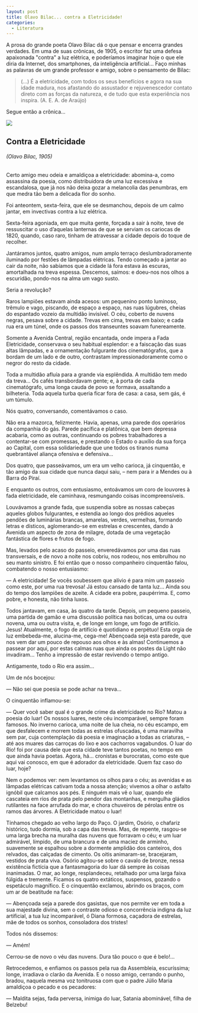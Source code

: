 ```yaml
---
layout: post
title: Olavo Bilac... contra a Eletricidade!
categories:
  - Literatura
---
```


A prosa do grande poeta Olavo Bilac dá o que pensar e encerra grandes verdades. Em uma de suas crônicas, de 1905, o escritor faz uma defesa apaixonada "contra" a luz elétrica, e poderíamos imaginar hoje o que ele diria da Internet, dos smartphones, da inteligência artificial... Faço minhas as palavras de um grande professor e amigo, sobre o pensamento de Bilac:

>  (...) É a eletricidade, com todos os seus benefícios e agora na sua idade madura, nos afastando do assustador e rejuvenescedor contato direto com as forças da natureza, e de tudo que esta experiência nos inspira. (A. E. A. de Araújo)

Segue então a crônica...

![](https://otelegrafo.com/images/bonde-eletrico.jpeg)

## Contra a Eletricidade

###### (Olavo Bilac, 1905)

Certo amigo meu odeia e amaldiçoa a eletricidade: abomina-a, como assassina da poesia, como distribuidora de uma luz excessiva e escandalosa, que já nos não deixa gozar a melancolia das penumbras, em que medra tão bem a delicada flor do sonho.

Foi anteontem, sexta-feira, que ele se desmanchou, depois de um calmo jantar, em invectivas contra a luz elétrica.

Sexta-feira agoniada, em que muita gente, forçada a sair à noite, teve de ressuscitar o uso d’aquelas lanternas de que se serviam os cariocas de 1820, quando, caso raro, tinham de atravessar a cidade depois do toque de recolher.

Jantáramos juntos, quatro amigos, num amplo terraço deslumbradoramente iluminado por festões de lâmpadas elétricas. Tendo começado a jantar ao cair da noite, não sabíamos que a cidade lá fora estava às escuras, amortalhada na treva espessa. Descemos, saímos: e doeu-nos nos olhos a escuridão, pondo-nos na alma um vago susto.

Seria a revolução?

Raros lampiões estavam ainda acesos: um pequenino ponto luminoso, trêmulo e vago, piscando, de espaço a espaço, nas ruas lúgubres, cheias do espantado vozeio da multidão invisível. O céu, coberto de nuvens negras, pesava sobre a cidade. Trevas em cima, trevas em baixo; e cada rua era um túnel, onde os passos dos transeuntes soavam funereamente.

Somente a Avenida Central, região encantada, onde impera a Fada Eletricidade, conservava o seu habitual esplendor: e a faiscação das suas altas lâmpadas, e a ornamentação fulgurante dos cinematógrafos, que a bordam de um lado e de outro, contrastam impressionadoramente como o negror do resto da cidade.

Toda a multidão afluía para a grande via esplêndida. A multidão tem medo da treva... Os cafés transbordavam gente; e, à porta de cada cinematógrafo, uma longa cauda de povo se formava, assaltando a bilheteria. Toda aquela turba queria ficar fora de casa: a casa, sem gás, é um túmulo.

Nós quatro, conversando, comentávamos o caso.

Não era a mazorca, felizmente. Havia, apenas, uma parede dos operários da companhia do gás. Parede pacífica e platônica, que bem depressa acabaria, como as outras, continuando os pobres trabalhadores a contentar-se com promessas, e prestando o Estado o auxílio da sua força ao Capital, com essa solidariedade que une todos os tiranos numa quebrantável aliança ofensiva e defensiva...

Dos quatro, que passeávamos, um era um velho carioca, já cinquentão, e tão amigo da sua cidade que nunca daqui saiu, – nem para ir a Mendes ou à Barra do Piraí.

E enquanto os outros, com entusiasmo, entoávamos um coro de louvores à fada eletricidade, ele caminhava, resmungando coisas incompreensíveis.

Louvávamos a grande fada, que suspendia sobre as nossas cabeças aqueles globos fulgurantes, e estendia ao longo dos prédios aqueles pendões de luminárias brancas, amarelas, verdes, vermelhas, formando letras e dísticos, aglomerando-se em estrelas e crescentes, dando à Avenida um aspecto de zona de milagre, dotada de uma vegetação fantástica de flores e frutos de fogo.

Mas, levados pelo acaso do passeio, enveredávamos por uma das ruas transversais, e de novo a noite nos cobriu, nos rodeou, nos embrulhou no seu manto sinistro. E foi então que o nosso companheiro cinquentão falou, combatendo o nosso entusiasmo:

― A eletricidade! Se vocês soubessem que alívio é para mim um passeio como este, por uma rua trevosa! Já estou cansado de tanta luz... Ainda sou do tempo dos lampiões de azeite. A cidade era pobre, paupérrima. E, como pobre, e honesta, não tinha luxos.

Todos jantavam, em casa, às quatro da tarde. Depois, um pequeno passeio, uma partida de gamão e uma discussão política nas boticas, uma ou outra novena, uma ou outra visita, e, de longe em longe, um fogo de artifício. Jesus! Atualmente, o fogo de artifício é quotidiano e perpétuo! Esta orgia de luz embebeda-me, alucina-me, cega-me! Abençoada seja esta parede, que nos vem dar um pouco de repouso aos olhos e às almas! Continuemos a passear por aqui, por estas calmas ruas que ainda os postes da Light não invadiram... Tenho a impressão de estar revivendo o tempo antigo.

Antigamente, todo o Rio era assim...

Um de nós bocejou:

― Não sei que poesia se pode achar na treva...

O cinquentão inflamou-se:

― Quer você saber qual é o grande crime da eletricidade no Rio? Matou a poesia do luar! Os nossos luares, neste céu incomparável, sempre foram famosos. No inverno carioca, uma noite de lua cheia, no céu escampo, em que desfalecem e morrem todas as estrelas ofuscadas, é uma maravilha sem par, cuja contemplação dá poesia e imaginação a todas as criaturas, – até aos muares das carroças do lixo e aos cachorros vagabundos. O luar do Rio! foi por causa dele que esta cidade teve tantos poetas, no tempo em que ainda havia poetas. Agora, há... cronistas e burocratas, como este que aqui vai conosco, em que é adorador da eletricidade. Quem faz caso do luar, hoje?

Nem o podemos ver: nem levantamos os olhos para o céu; as avenidas e as lâmpadas elétricas cativam toda a nossa atenção; vivemos a olhar o asfalto ignóbil que calcamos aos pés. E ninguém mais vê o luar, quando ele cascateia em rios de prata pelo pendor das montanhas, e mergulha gládios rutilantes na face arrufada do mar, e chora chuveiros de pérolas entre os ramos das árvores. A Eletricidade matou o luar!

Tínhamos chegado ao velho largo do Paço. O jardim, Osório, o chafariz histórico, tudo dormia, sob a capa das trevas. Mas, de repente, rasgou-se uma larga brecha na muralha das nuvens que forravam o céu; e um luar admirável, límpido, de uma brancura e de uma maciez de arminho, suavemente se espalhou sobre a dormente amplidão dos canteiros, dos relvados, das calçadas de cimento. Os oitis animaram-se, bracejaram, vestidos de prata viva. Osório agitou-se sobre o cavalo de bronze, nessa existência fictícia que a fantasmagoria do luar dá sempre às coisas inanimadas. O mar, ao longe, resplandeceu, retalhado por uma larga faixa fúlgida e tremente. Ficamos os quatro extáticos, suspensos, gozando o espetáculo magnífico. E o cinquentão exclamou, abrindo os braços, com um ar de beatitude na face:

― Abençoada seja a parede dos gasistas, que nos permite ver em toda a sua majestade divina, sem o contraste odioso e concorrência indigna da luz artificial, a tua luz incomparável, ó Diana formosa, caçadora de estrelas, mãe de todos os sonhos, consoladora dos tristes!

Todos nós dissemos:

― Amém!

Cerrou-se de novo o véu das nuvens. Dura tão pouco o que é belo!...

Retrocedemos, e enfiamos os passos pela rua da Assembleia, escuríssima; longe, irradiava o clarão da Avenida. E o nosso amigo, cerrando o punho, bradou, naquela mesma voz tonitruosa com que o padre Júlio Maria amaldiçoa o pecado e os pecadores:

― Maldita sejas, fada perversa, inimiga do luar, Satania abominável, filha de Belzebu!
